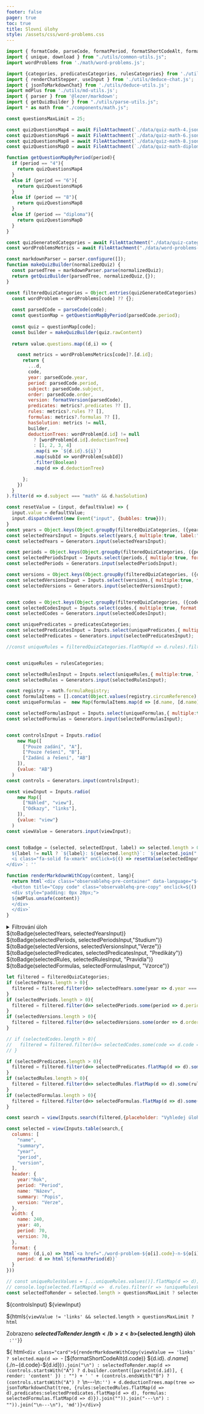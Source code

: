 ```yaml
---
footer: false
pager: true
toc: true
title: Slovní úlohy
style: /assets/css/word-problems.css
---
```

<style>
  .description {
    font-size: 12px;
    font-style: italic;
  }
 
</style>
```js
import { formatCode, parseCode, formatPeriod, formatShortCodeAlt, formatShortCode, formatVersion} from './utils/quiz-string-utils.js';
import { unique, download } from "./utils/common-utils.js";
import wordProblems from './math/word-problems.js';

import {categories, predicatesCategories, rulesCategories} from './utils/quiz-utils.js';
import { renderChatStepper, useInput } from './utils/deduce-chat.js';
import { jsonToMarkdownChat} from './utils/deduce-utils.js';
import mdPlus from './utils/md-utils.js';
import { parser } from '@lezer/markdown';
import { getQuizBuilder } from "./utils/parse-utils.js";
import * as math from "./components/math.js";

const questionsMaxLimit = 25;

const quizQuestionsMap4 = await FileAttachment(`./data/quiz-math-4.json`).json();
const quizQuestionsMap6 = await FileAttachment(`./data/quiz-math-6.json`).json();
const quizQuestionsMap8 = await FileAttachment(`./data/quiz-math-8.json`).json();
const quizQuestionsMapD = await FileAttachment(`./data/quiz-math-diploma.json`).json();

function getQuestionMapByPeriod(period){
  if (period == "4"){
    return quizQuestionsMap4
  }
  else if (period == "6"){
    return quizQuestionsMap6
  }
  else if (period == "8"){
    return quizQuestionsMap8
  }
  else if (period == "diploma"){
    return quizQuestionsMapD
  }
}

const quizGeneratedCategories = await FileAttachment("./data/quiz-categories-gemini-2.5-flash.json").json();
const wordProblemsMetrics = await FileAttachment("./data/word-problems-metrics.json").json();

const markdownParser = parser.configure([]);
function makeQuizBuilder(normalizedQuiz) {  
  const parsedTree = markdownParser.parse(normalizedQuiz);
  return getQuizBuilder(parsedTree, normalizedQuiz,{});
}

const filteredQuizCategories = Object.entries(quizGeneratedCategories).flatMap(([code, value]) => {
  const wordProblem = wordProblems[code] ?? {};  
  
  const parsedCode = parseCode(code);      
  const questionMap = getQuestionMapByPeriod(parsedCode.period);
  
  const quiz = questionMap[code];
  const builder = makeQuizBuilder(quiz.rawContent)
  
  return value.questions.map((d,i) => {

    const metrics = wordProblemsMetrics[code]?.[d.id]; 
      return {
        ...d,
        code,
        year: parsedCode.year,
        period: parsedCode.period,
        subject: parsedCode.subject,
        order: parsedCode.order,
        version: formatVersion(parsedCode),
        predicates: metrics?.predicates ?? [],
        rules: metrics?.rules ?? [],
        formulas: metrics?.formulas ?? [],
        hasSolution: metrics != null,
        builder,      
        deductionTrees: wordProblem[d.id] != null 
          ? [wordProblem[d.id].deductionTree] 
          : [1, 2, 3, 4]
          .map(i => `${d.id}.${i}`)
          .map(subId => wordProblem[subId])
          .filter(Boolean)
          .map(d => d.deductionTree)

      };
    })
  }
).filter(d => d.subject === "math" && d.hasSolution)

const resetValue = (input, defaultValue) => {
  input.value = defaultValue;
  input.dispatchEvent(new Event("input", {bubbles: true}));
}
const years = Object.keys(Object.groupBy(filteredQuizCategories, ({year}) => year));
const selectedYearsInput = Inputs.select(years,{ multiple:true, label:"Rok"});
const selectedYears = Generators.input(selectedYearsInput);

const periods = Object.keys(Object.groupBy(filteredQuizCategories, ({period}) => period));
const selectedPeriodsInput = Inputs.select(periods,{ multiple:true, format: d => formatPeriod(d), label:"Studium" });
const selectedPeriods = Generators.input(selectedPeriodsInput);

const versions = Object.keys(Object.groupBy(filteredQuizCategories, ({order}) => order));
const selectedVersionsInput = Inputs.select(versions,{ multiple:true, format: order => formatVersion({order}), label:"Verze" });
const selectedVersions = Generators.input(selectedVersionsInput);


const codes = Object.keys(Object.groupBy(filteredQuizCategories, ({code}) => code));
const selectedCodesInput = Inputs.select(codes,{ multiple:true, format: d => formatCode(d), label:"Test" });
const selectedCodes = Generators.input(selectedCodesInput);

const uniquePredicates = predicatesCategories;
const selectedPredicatesInput = Inputs.select(uniquePredicates,{ multiple:true, label:"Predikáty"});
const selectedPredicates = Generators.input(selectedPredicatesInput);

//const uniqueRules = filteredQuizCategories.flatMap(d => d.rules).filter(unique)


const uniqueRules = rulesCategories;

const selectedRulesInput = Inputs.select(uniqueRules,{ multiple:true, label:"Pravidla"});
const selectedRules = Generators.input(selectedRulesInput);

const registry = math.formulaRegistry;
const formulaItems = [].concat(Object.values(registry.circumReference).concat(Object.values(registry.surfaceArea)).concat(Object.values(registry.volume)).concat([registry.speed, registry.squareRoot]))
const uniqueFormulas =  new Map(formulaItems.map(d => [d.name, [d.name]]));

const selectedFormulasInput = Inputs.select(uniqueFormulas,{ multiple:true, label:"Vzorce"});
const selectedFormulas = Generators.input(selectedFormulasInput);


const controlsInput = Inputs.radio(
    new Map([
      ["Pouze zadání", "A"],
      ["Pouze řešení", "B"],
      ["Zadání a řešení", "AB"]
    ]),
    {value: "AB"}
  )
const controls = Generators.input(controlsInput);

const viewInput = Inputs.radio(
    new Map([
      ["Náhled", "view"],
      ["Odkazy", "links"],
    ]),
    {value: "view"}
  )
const viewValue = Generators.input(viewInput);


const toBadge = (selected, selectedInput, label) => selected.length > 0 ? html`<div class="badge">
  ${label != null ? `${label}: ${selected.length}`: `${selected.join(", ")}` }
  <i class="fa-solid fa-xmark" onClick=${() => resetValue(selectedInput, [])}></i>
</div>`: ''

function renderMarkdownWithCopy(content, lang){
  return html`<div class="observablehq-pre-container" data-language="${lang}">
  <button title="Copy code" class="observablehq-pre-copy" onclick=${() => navigator.clipboard.writeText(content)}><svg width="16" height="16" viewBox="0 0 16 16" fill="none" stroke="currentColor" stroke-width="2"><path d="M2 6C2 5.44772 2.44772 5 3 5H10C10.5523 5 11 5.44772 11 6V13C11 13.5523 10.5523 14 10 14H3C2.44772 14 2 13.5523 2 13V6Z M4 2.00004L12 2.00001C13.1046 2 14 2.89544 14 4.00001V12"></path></svg></button>
  <div style="padding: 0px 20px;">
  ${mdPlus.unsafe(content)}
  </div>
  </div>`
}

```

<details>
    <summary>
    Filtrování úloh
    </summary>
  <section>
    <div class="grid grid-cols-3">
      <div>
        ${selectedYearsInput}
      </div>
      <div>
        ${selectedPeriodsInput}
      </div>
      <div>
        ${selectedVersionsInput}
      </div>
      <div>
        ${selectedPredicatesInput}
      </div>
      <div>
        ${selectedRulesInput}
      </div>
      <div>
        ${selectedFormulasInput}
      </div>
    </div>
  </section>
</details>
<div class="h-stack h-stack--l h-stack--wrap">
  ${toBadge(selectedYears, selectedYearsInput)}
  ${toBadge(selectedPeriods, selectedPeriodsInput,"Studium")}
  ${toBadge(selectedVersions, selectedVersionsInput,"Verze")}
  ${toBadge(selectedPredicates, selectedPredicatesInput, "Predikáty")}
  ${toBadge(selectedRules, selectedRulesInput, "Pravidla")}
  ${toBadge(selectedFormulas, selectedFormulasInput, "Vzorce")}
</div>



```js
let filtered = filteredQuizCategories;
if (selectedYears.length > 0){
  filtered = filtered.filter(d=> selectedYears.some(year => d.year === year));
}
if (selectedPeriods.length > 0){
  filtered = filtered.filter(d=> selectedPeriods.some(period => d.period === period));
}
if (selectedVersions.length > 0){
  filtered = filtered.filter(d=> selectedVersions.some(order => d.order === order));
}

// if (selectedCodes.length > 0){
//   filtered = filtered.filter(d=> selectedCodes.some(code => d.code === code));
// }

if (selectedPredicates.length > 0){
  filtered = filtered.filter(d=> selectedPredicates.flatMap(d => d).some(predicate => d.predicates.includes(predicate)));
}
if (selectedRules.length > 0){
  filtered = filtered.filter(d=> selectedRules.flatMap(d => d).some(rule => d.rules.includes(rule)));
}
if (selectedFormulas.length > 0){
  filtered = filtered.filter(d=> selectedFormulas.flatMap(d => d).some(rule => d.formulas.includes(rule)));
}

const search = view(Inputs.search(filtered,{placeholder: "Vyhledej úlohy…"}));

```

```js
const selected = view(Inputs.table(search,{  
  columns: [
    "name",
    "summary",
    "year",
    "period",
    "version",
  ],
  header: {
    year:"Rok",
    period: "Period",
    name: "Název",
    summary: "Popis",
    version: "Verze",
  },
  width: {
    name: 240,
    year: 40,
    period: 70,
    version: 70,   
  },
  format: {
    name: (d,i,o) => html`<a href="./word-problem-${o[i].code}-n-${o[i].id}" target="_blank">${d}</a>`,
    period: d => html`${formatPeriod(d)}`
  }
}))
```
```js
// const uniqueRulesValues = [...uniqueRules.values()].flatMap(d => d);
// console.log(selected.flatMap(d =>  d.rules.filter(r => !uniqueRulesValues.includes(r))).filter(d => d!= "commonSense"));
const selectedToRender = selected.length > questionsMaxLimit ? selected.filter((_,i)=> i < questionsMaxLimit): selected;
```

<div>
  ${controlsInput}
  ${viewInput}
</div>

${html`${viewValue != 'links' && selected.length > questionsMaxLimit
            ? html`<div class="caution" label="Limit - maximální počet úloh">
              <div>Zobrazeno <b>${selectedToRender.length}</b> z <b>${selected.length} úloh</b></div>
            <div>`
          :''}`}


${ html`<div class="card">${renderMarkdownWithCopy(viewValue == 'links' 
? selected.map(d => `- [${formatShortCodeAlt(d.code)} ${d.id}. ${d.name}](./n-${d.code}-${d.id})`).join("\n")
: selectedToRender.map(d => (controls.startsWith("A") ? d.builder.content([parseInt(d.id)], { render: 'content' }) : "") + ' ' + (controls.endsWith("B") ?  (controls.startsWith("A") ? `\n---\n`:'') + d.deductionTrees.map(tree => jsonToMarkdownChat(tree, {rules:selectedRules.flatMap(d => d),predicates:selectedPredicates.flatMap(d => d), formulas: selectedFormulas.flatMap(d => d)}).join("")).join("---\n") : "")).join("\n---\n"), 'md')}</div>`}

